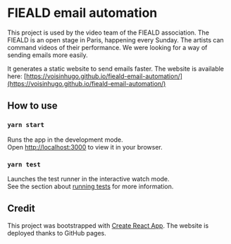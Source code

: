 # FIEALD email automation

This project is used by the video team of the FIEALD association. The FIEALD is an open stage in Paris, happening every Sunday. The artists can command videos of their performance. We were looking for a way of sending emails more easily.

It generates a static website to send emails faster. The website is available here: [https://voisinhugo.github.io/fieald-email-automation/](https://voisinhugo.github.io/fieald-email-automation/)

## How to use

### `yarn start`

Runs the app in the development mode.\
Open [http://localhost:3000](http://localhost:3000) to view it in your browser.

### `yarn test`

Launches the test runner in the interactive watch mode.\
See the section about [running tests](https://facebook.github.io/create-react-app/docs/running-tests) for more information.

## Credit

This project was bootstrapped with [Create React App](https://github.com/facebook/create-react-app).
The website is deployed thanks to GitHub pages.
